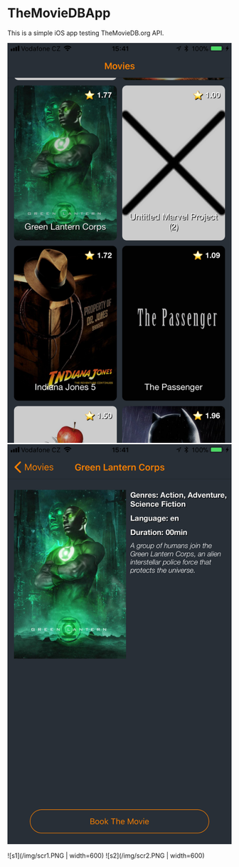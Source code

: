 # TheMovieDBApp

This is a simple iOS app testing TheMovieDB.org API.

<img src="/img/scr1.PNG" width="600">
<img src="/img/scr2.PNG" width="600">

![s1](/img/scr1.PNG | width=600)
![s2](/img/scr2.PNG | width=600)
